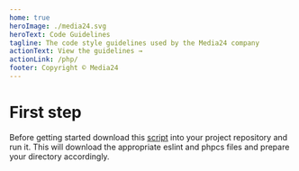 ```yaml
---
home: true
heroImage: ./media24.svg
heroText: Code Guidelines
tagline: The code style guidelines used by the Media24 company
actionText: View the guidelines →
actionLink: /php/
footer: Copyright © Media24
---
```


# First step

Before getting started download this [script](/setup.sh) into your project repository and run it. This will download the appropriate eslint and phpcs files and prepare your directory accordingly.